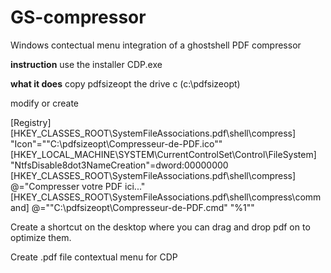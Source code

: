 # GS-compressor
Windows contectual menu integration of a ghostshell PDF compressor


**instruction**
use the installer CDP.exe


**what it does**
copy pdfsizeopt the drive c (c:\pdfsizeopt)


modify or create 

[Registry]
[HKEY_CLASSES_ROOT\SystemFileAssociations\.pdf\shell\compress]
"Icon"="\"C:\\pdfsizeopt\\Compresseur-de-PDF.ico\""
[HKEY_LOCAL_MACHINE\SYSTEM\CurrentControlSet\Control\FileSystem]
"NtfsDisable8dot3NameCreation"=dword:00000000
[HKEY_CLASSES_ROOT\SystemFileAssociations\.pdf\shell\compress]
@="Compresser votre PDF ici..."
[HKEY_CLASSES_ROOT\SystemFileAssociations\.pdf\shell\compress\command]
@="\"C:\\pdfsizeopt\\Compresseur-de-PDF.cmd\" \"%1\""

Create a shortcut on the desktop where you can drag and drop pdf on to optimize them.

Create .pdf file contextual menu for CDP

